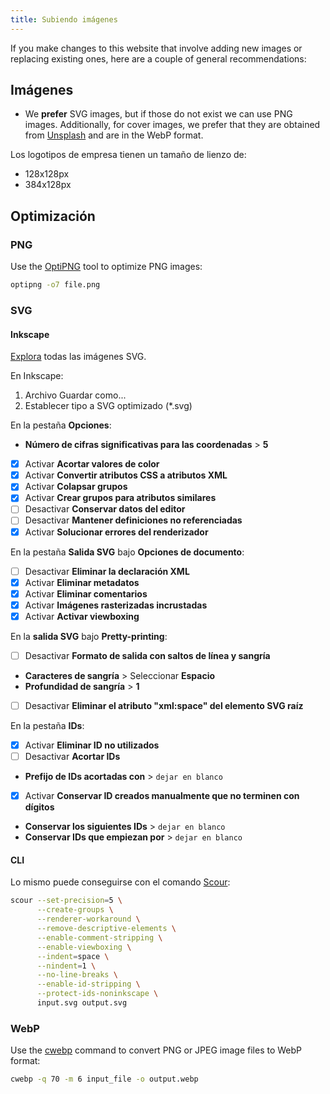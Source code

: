 ```yaml
---
title: Subiendo imágenes
---
```


If you make changes to this website that involve adding new images or replacing existing ones, here are a couple of general recommendations:

## Imágenes

- We **prefer** SVG images, but if those do not exist we can use PNG images. Additionally, for cover images, we prefer that they are obtained from [Unsplash](https://unsplash.com) and are in the WebP format.

Los logotipos de empresa tienen un tamaño de lienzo de:

- 128x128px
- 384x128px

## Optimización

### PNG

Use the [OptiPNG](https://sourceforge.net/projects/optipng) tool to optimize PNG images:

```bash
optipng -o7 file.png
```

### SVG

#### Inkscape

[Explora](https://github.com/scour-project/scour) todas las imágenes SVG.

En Inkscape:

1. Archivo Guardar como...
2. Establecer tipo a SVG optimizado (*.svg)

En la pestaña **Opciones**:

- **Número de cifras significativas para las coordenadas** > **5**
- [x] Activar **Acortar valores de color**
- [x] Activar **Convertir atributos CSS a atributos XML**
- [x] Activar **Colapsar grupos**
- [x] Activar **Crear grupos para atributos similares**
- [ ] Desactivar **Conservar datos del editor**
- [ ] Desactivar **Mantener definiciones no referenciadas**
- [x] Activar **Solucionar errores del renderizador**

En la pestaña **Salida SVG** bajo **Opciones de documento**:

- [ ] Desactivar **Eliminar la declaración XML**
- [x] Activar **Eliminar metadatos**
- [x] Activar **Eliminar comentarios**
- [x] Activar **Imágenes rasterizadas incrustadas**
- [x] Activar **Activar viewboxing**

En la **salida SVG** bajo **Pretty-printing**:

- [ ] Desactivar **Formato de salida con saltos de línea y sangría**
- **Caracteres de sangría** > Seleccionar **Espacio**
- **Profundidad de sangría** > **1**
- [ ] Desactivar **Eliminar el atributo "xml:space" del elemento SVG raíz**

En la pestaña **IDs**:

- [x] Activar **Eliminar ID no utilizados**
- [ ] Desactivar **Acortar IDs**
- **Prefijo de IDs acortadas con** > `dejar en blanco`
- [x] Activar **Conservar ID creados manualmente que no terminen con dígitos**
- **Conservar los siguientes IDs** > `dejar en blanco`
- **Conservar IDs que empiezan por** > `dejar en blanco`

#### CLI

Lo mismo puede conseguirse con el comando [Scour](https://github.com/scour-project/scour):

```bash
scour --set-precision=5 \
      --create-groups \
      --renderer-workaround \
      --remove-descriptive-elements \
      --enable-comment-stripping \
      --enable-viewboxing \
      --indent=space \
      --nindent=1 \
      --no-line-breaks \
      --enable-id-stripping \
      --protect-ids-noninkscape \
      input.svg output.svg
```

### WebP

Use the [cwebp](https://developers.google.com/speed/webp/docs/using) command to convert PNG or JPEG image files to WebP format:

```bash
cwebp -q 70 -m 6 input_file -o output.webp
```
